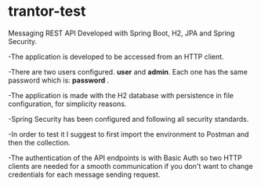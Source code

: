 # trantor-test
Messaging REST API Developed with Spring Boot, H2, JPA and Spring Security.

-The application is developed to be accessed from an HTTP client.

-There are two users configured. **user** and **admin**. Each one has the same password which is: **password**  .

-The application is made with the H2 database with persistence in file configuration, for simplicity reasons.

-Spring Security has been configured and following all security standards.

-In order to test it I suggest to first import the environment to Postman and then the collection. 

-The authentication of the API endpoints is with Basic Auth so two HTTP clients are needed for a smooth communication if you don't want to change credentials for each message sending request.

